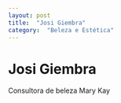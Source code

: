 ```yaml
---
layout: post
title:  "Josi Giembra"
category:  "Beleza e Estética"
---
```


# Josi Giembra

Consultora de beleza Mary Kay

